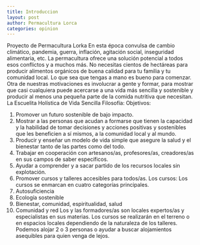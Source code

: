 ```yaml
---
title: Introduccion
layout: post
author: Permacultura Lorca
categories: opinion
---
```


Proyecto de Permacultura Lorka
En esta época convulsa de cambio climático, pandemia, guerra, inflación, agitación
social, inseguridad alimentaria, etc. La permacultura ofrece una solución potencial a
todos esos conflictos y a muchos más. No necesitas cientos de hectáreas para producir
alimentos orgánicos de buena calidad para tu familia y tu comunidad local. Lo que sea
que tengas a mano es bueno para comenzar.
Otra de nuestras motivaciones es involucrar a gente y formar, para mostrar que casi
cualquiera puede acercarse a una vida más sencilla y sostenible y producir al menos
una pequeña parte de la comida nutritiva que necesitan.
La Escuelita Holística de Vida Sencilla
Filosofía:
Objetivos:
1. Promover un futuro sostenible de bajo impacto.
2. Mostrar a las personas que acudan a formarse que tienen la capacidad y la
habilidad de tomar decisiones y acciones positivas y sostenibles que les
beneficien a sí mismos, a la comunidad local y al mundo.
3. Producir y enseñar un modelo de vida simple que asegure la salud y el
bienestar tanto de las partes como del todo.
4. Trabajar en cooperación con artesanos/as, profesores/as, creadores/as en sus
campos de saber específicos.
5. Ayudar a comprender y a sacar partido de los recursos locales sin explotación.
6. Promover cursos y talleres accesibles para todos/as.
Los cursos:
Los cursos se enmarcan en cuatro categorías principales.
1. Autosuficiencia
2. Ecología sostenible
3. Bienestar, comunidad, espiritualidad, salud
4. Comunidad y red
Los y las formadores/as son locales expertos/as y especialistas en sus materias.
Los cursos se realizarán en el terreno o en espacios locales dependiendo de la
naturaleza de los talleres.
Podemos alojar 2 o 3 personas o ayudar a buscar alojamientos asequibles para quien
venga de lejos.
